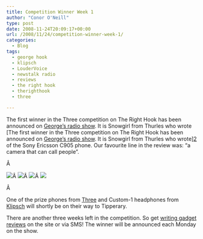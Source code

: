 ```yaml
---
title: Competition Winner Week 1
author: "Conor O'Neill"
type: post
date: 2008-11-24T20:09:17+00:00
url: /2008/11/24/competition-winner-week-1/
categories:
  - Blog
tags:
  - george hook
  - klipsch
  - LouderVoice
  - newstalk radio
  - reviews
  - the right hook
  - therighthook
  - three

---
```

The first winner in the Three competition on The Right Hook has been announced on [George&#8217;s radio show][1]. It is Snowgirl from Thurles who wrote [The first winner in the Three competition on The Right Hook has been announced on [George&#8217;s radio show][1]. It is Snowgirl from Thurles who wrote][2] of the Sony Ericsson C905 phone. Our favourite line in the review was: &#8220;a camera that can call people&#8221;.

Â 

![][3]Â ![][4]Â ![][5]Â ![][6]

Â 

One of the prize phones from [Three][7] and Custom-1 headphones from [Klipsch][8] will shortly be on their way to Tipperary.

There are another three weeks left in the competition. So get [writing gadget reviews][9] on the site or via SMS! The winner will be announced each Monday on the show.

 [1]: http://newstalk.ie/newstalk/programmes/6/the-right-hook.html
 [2]: http://www.loudervoice.com/reviews/892460903
 [3]: http://www.loudervoice.com/static/images/competition/three_logo_black.gif
 [4]: http://www.loudervoice.com/static/images/competition/newstalk01.jpg
 [5]: http://www.loudervoice.com/static/images/competition/klipsch.gif
 [6]: http://www.loudervoice.com/static/images/competition/GeorgeHook.jpg
 [7]: http://www.three.ie/
 [8]: http://www.klipsch.co.uk/
 [9]: http://www.loudervoice.com/competition